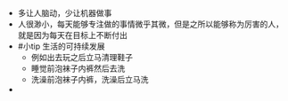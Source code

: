 - 多让人脑动，少让机器做事
- 人很渺小，每天能够专注做的事情微乎其微，但是之所以能够称为厉害的人，就是因为每天在目标上不断付出
- #小tip 生活的可持续发展
	- 例如出去玩之后立马清理鞋子
	- 睡觉前泡袜子内裤然后去洗
	- 洗澡前泡袜子内裤，洗澡后立马洗
-
